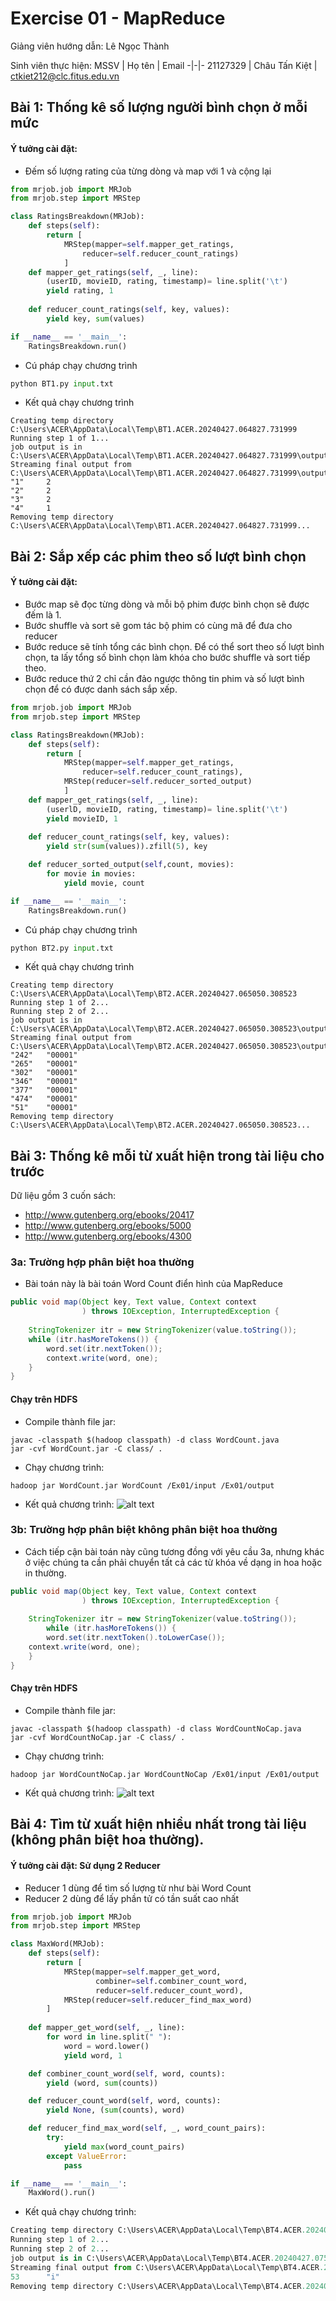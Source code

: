 # Exercise 01 - MapReduce
Giảng viên hướng dẫn: Lê Ngọc Thành

Sinh viên thực hiện: 
MSSV | Họ tên | Email
-|-|-
21127329 | Châu Tấn Kiệt | ctkiet212@clc.fitus.edu.vn

## Bài 1: Thống kê số lượng người bình chọn ở mỗi mức
#### Ý tưởng cài đặt:
- Đếm số lượng rating của từng dòng và map với 1 và cộng lại

```python
from mrjob.job import MRJob
from mrjob.step import MRStep

class RatingsBreakdown(MRJob):
    def steps(self):
        return [
            MRStep(mapper=self.mapper_get_ratings,
                reducer=self.reducer_count_ratings)
            ]
    def mapper_get_ratings(self, _, line):
        (userID, movieID, rating, timestamp)= line.split('\t') 
        yield rating, 1
    
    def reducer_count_ratings(self, key, values):
        yield key, sum(values)

if __name__ == '__main__':
    RatingsBreakdown.run()
```
- Cú pháp chạy chương trình
```python
python BT1.py input.txt
```
- Kết quả chạy chương trình
```
Creating temp directory C:\Users\ACER\AppData\Local\Temp\BT1.ACER.20240427.064827.731999
Running step 1 of 1...
job output is in C:\Users\ACER\AppData\Local\Temp\BT1.ACER.20240427.064827.731999\output
Streaming final output from C:\Users\ACER\AppData\Local\Temp\BT1.ACER.20240427.064827.731999\output...
"1"     2
"2"     2
"3"     2
"4"     1
Removing temp directory C:\Users\ACER\AppData\Local\Temp\BT1.ACER.20240427.064827.731999...
```
## Bài 2: Sắp xếp các phim theo số lượt bình chọn 
#### Ý tưởng cài đặt:
- Bước map sẽ đọc từng dòng và mỗi bộ phim được bình chọn sẽ được đếm là 1. 
- Bước shuffle và sort sẽ gom tác bộ phim có cùng mã để đưa cho reducer  
- Bước reduce sẽ tính tổng các bình chọn. Để có thể sort theo số lượt bình chọn, ta lấy tổng 
số bình chọn làm khóa cho bước shuffle và sort tiếp theo. 
- Bước reduce thứ 2 chỉ cần đảo ngược thông tin phim và số lượt bình chọn để có được danh sách sắp xếp. 

```python
from mrjob.job import MRJob
from mrjob.step import MRStep

class RatingsBreakdown(MRJob):
    def steps(self):
        return [
            MRStep(mapper=self.mapper_get_ratings,
                reducer=self.reducer_count_ratings),
            MRStep(reducer=self.reducer_sorted_output)
            ]
    def mapper_get_ratings(self, _, line):
        (userlD, movieID, rating, timestamp)= line.split('\t') 
        yield movieID, 1
    
    def reducer_count_ratings(self, key, values):
        yield str(sum(values)).zfill(5), key

    def reducer_sorted_output(self,count, movies):
        for movie in movies:
            yield movie, count

if __name__ == '__main__':
    RatingsBreakdown.run()
```

- Cú pháp chạy chương trình
```python
python BT2.py input.txt
```
- Kết quả chạy chương trình
```
Creating temp directory C:\Users\ACER\AppData\Local\Temp\BT2.ACER.20240427.065050.308523
Running step 1 of 2...
Running step 2 of 2...
job output is in C:\Users\ACER\AppData\Local\Temp\BT2.ACER.20240427.065050.308523\output
Streaming final output from C:\Users\ACER\AppData\Local\Temp\BT2.ACER.20240427.065050.308523\output...
"242"   "00001"
"265"   "00001"
"302"   "00001"
"346"   "00001"
"377"   "00001"
"474"   "00001"
"51"    "00001"
Removing temp directory C:\Users\ACER\AppData\Local\Temp\BT2.ACER.20240427.065050.308523...
```

## Bài 3: Thống kê mỗi từ xuất hiện trong tài liệu cho trước
Dữ liệu gồm 3 cuốn sách: 
- http://www.gutenberg.org/ebooks/20417 
- http://www.gutenberg.org/ebooks/5000 
- http://www.gutenberg.org/ebooks/4300 
### 3a: Trường hợp phân biệt hoa thường 
- Bài toán này là bài toán Word Count điển hình của MapReduce
```java
public void map(Object key, Text value, Context context
                ) throws IOException, InterruptedException {
    
    StringTokenizer itr = new StringTokenizer(value.toString());
    while (itr.hasMoreTokens()) {
        word.set(itr.nextToken()); 
        context.write(word, one);
    }
}
```
#### Chạy trên HDFS
- Compile thành file jar:
```
javac -classpath $(hadoop classpath) -d class WordCount.java
jar -cvf WordCount.jar -C class/ .
```
- Chạy chương trình: 
```
hadoop jar WordCount.jar WordCount /Ex01/input /Ex01/output
```
- Kết quả chương trình:
![alt text](image-1.png)
### 3b: Trường hợp phân biệt không phân biệt hoa thường 
- Cách tiếp cận bài toán này cũng tương đồng với yêu cầu 3a, nhưng khác ở việc chúng ta cần phải chuyển tất cả các từ khóa về dạng in hoa hoặc in thường. 
```java
public void map(Object key, Text value, Context context
                ) throws IOException, InterruptedException {
     
    StringTokenizer itr = new StringTokenizer(value.toString());
        while (itr.hasMoreTokens()) {
        word.set(itr.nextToken().toLowerCase()); 
    context.write(word, one);
    }
}
```
#### Chạy trên HDFS
- Compile thành file jar:
```
javac -classpath $(hadoop classpath) -d class WordCountNoCap.java
jar -cvf WordCountNoCap.jar -C class/ .
```
- Chạy chương trình: 
```
hadoop jar WordCountNoCap.jar WordCountNoCap /Ex01/input /Ex01/output
```
- Kết quả chương trình:
![alt text](image.png)


## Bài 4: Tìm từ xuất hiện nhiều nhất trong tài liệu (không phân biệt hoa thường).

#### Ý tưởng cài đặt: Sử dụng 2 Reducer
- Reducer 1 dùng để tìm số lượng từ như bài Word Count
- Reducer 2 dùng để lấy phần tử có tần suất cao nhất

```python
from mrjob.job import MRJob
from mrjob.step import MRStep

class MaxWord(MRJob):
    def steps(self):
        return [
            MRStep(mapper=self.mapper_get_word,
                   combiner=self.combiner_count_word,
                   reducer=self.reducer_count_word),
            MRStep(reducer=self.reducer_find_max_word)
        ]
    
    def mapper_get_word(self, _, line):
        for word in line.split(" "):
            word = word.lower()
            yield word, 1

    def combiner_count_word(self, word, counts):
        yield (word, sum(counts))

    def reducer_count_word(self, word, counts):
        yield None, (sum(counts), word)

    def reducer_find_max_word(self, _, word_count_pairs):
        try:
            yield max(word_count_pairs)
        except ValueError:
            pass

if __name__ == '__main__':
    MaxWord().run()
```

- Kết quả chạy chương trình: 
```python
Creating temp directory C:\Users\ACER\AppData\Local\Temp\BT4.ACER.20240427.075651.238306
Running step 1 of 2...
Running step 2 of 2...
job output is in C:\Users\ACER\AppData\Local\Temp\BT4.ACER.20240427.075651.238306\output
Streaming final output from C:\Users\ACER\AppData\Local\Temp\BT4.ACER.20240427.075651.238306\output...
53      "i"
Removing temp directory C:\Users\ACER\AppData\Local\Temp\BT4.ACER.20240427.075651.238306...
```